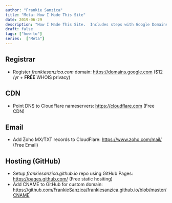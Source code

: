 ```yaml
---
author: "Frankie Sanzica"
title: "Meta: How I Made This Site"
date: 2019-06-29
description: "How I Made This Site.  Includes steps with Google Domains, CloudFlare, Zoho, and GitHub Pages."
draft: false
tags: ["how-to"]
series:  ["Meta"]
---
```


## Registrar

*  Register *frankiesanzica.com* domain: https://domains.google.com ($12 /yr + **FREE** WHOIS privacy)

## CDN

* Point DNS to CloudFlare nameservers: https://cloudflare.com (Free CDN)

## Email

* Add Zoho MX/TXT records to CloudFlare: https://www.zoho.com/mail/ (Free Email)

## Hosting (GitHub)

* Setup *frankiesanzica.github.io* repo using GitHub Pages: https://pages.github.com/ (Free static hositing)
* Add CNAME to GitHub for custom domain: https://github.com/FrankieSanzica/frankiesanzica.github.io/blob/master/CNAME

